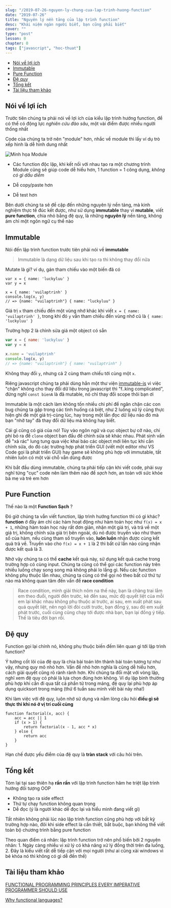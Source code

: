 ```yaml
---
slug: "/2019-07-26-nguyen-ly-chung-cua-lap-trinh-huong-function"
date: "2019-07-26"
title: "Nguyên lý nền tảng của lập trình function"
desc: "Khái niệm ngàn người biết, bạn cũng phải biết"
cover: ""
type: "post"
lesson: 0
chapter: 0
tags: ["javascript", "hoc-thuat"]
---
```


<!-- TOC -->

- [Nói về lợi ích](#n%c3%b3i-v%e1%bb%81-l%e1%bb%a3i-%c3%adch)
- [Immutable](#immutable)
- [Pure Function](#pure-function)
- [Đệ quy](#%c4%90%e1%bb%87-quy)
- [Tổng kết](#t%e1%bb%95ng-k%e1%ba%bft)
- [Tài liệu tham khảo](#t%c3%a0i-li%e1%bb%87u-tham-kh%e1%ba%a3o)

<!-- /TOC -->

## Nói về lợi ích

Trước tiên chúng ta phải nói về lợi ích của kiểu lập trình hướng function, để có thể có động lực *nghiên cứu đào sâu*, một vài điểm được nhiều người thống nhất

Code của chúng ta trở nên "module" hơn, nhắc về module thì lấy ví dụ trò xếp hình là dễ hình dung nhất

![Minh họa Module](https://cdn.redshift.autodesk.com/2014/10/benefits_of_modular_construction_lego.jpg)

- Các function độc lập, khi kết nối với nhau tạo ra một chương trình
Module cũng sẽ giúp code dễ hiểu hơn, 1 function = 1 công dụng, *không có gì dấu diếm*

- Dễ copy/paste hơn
- Dễ test hơn

Bên dưới chúng ta sẽ đề cập đến những nguyên lý nền tảng, mà kinh nghiệm thực tế đúc kết được, như sử dụng **immutable** thay vì **mutable**, viết **pure function**, chia nhỏ bằng đệ quy, là những **nguyên lý** nền tảng, không ám chỉ một ngôn ngữ cụ thể nào

## Immutable

Nói đến lập trình function trước tiên phải nói về **immutable**

> Immutable là dạng dữ liệu sau khi tạo ra thì không thay đổi nữa

Mutate là gì? ví dụ, gán tham chiếu vào một biến đã có

```js{2}
var x = { name: 'luckyluu' }
var y = x

x = { name: 'vuilaptrinh' }
console.log(x, y)
// => {name: "vuilaptrinh"} { name: "luckyluu" }
```

Giá trị `x` tham chiếu đến một vùng nhớ khác khi viết `x = { name: 'vuilaptrinh' }`, trong khi đó `y` vẫn tham chiếu đến vùng nhớ cũ là `{ name: 'luckyluu' }`

Trường hợp 2 là chỉnh sửa giá một object có sẵn

```js {4}
var x = { name: 'luckyluu' }
var y = x

x.name = 'vuilaptrinh'
console.log(x, y)
// => {name: "vuilaptrinh"} { name: "vuilaptrinh" }
```

Không thay đổi `y`, nhưng cả 2 cùng tham chiếu tới cùng một `x`.

Riêng javascript chúng ta phải dùng hẳn một thư viện [immutable-js](https://immutable-js.github.io/immutable-js/docs/#/) vì việc "chặn" không cho thay đổi dữ liệu trong javascript thì "f..king complicated", đừng nghĩ `const bienA` là đã mutable, nó chỉ thay đổi scope thôi bạn ơi

Immutable là một cách làm không tốn nhiều chi phí để ngăn chặn các con bug chúng ta gặp trong các tình huống cá biệt, như 2 luồng xử lý cũng thực hiện ghi đè một giá trị-cùng lúc, hay trong một lần đọc dữ liệu nào đó mà bạn "nhỡ tay" đã thay đổi dữ liệu mà không hay biết.

Cái gì cũng có giá của nó! Tùy vào ngôn ngữ và cục object bự cỡ nào, chi phí bỏ ra để `clone` object ban đầu để chỉnh sửa sẽ khác nhau. Phát sinh vấn đề "xả rác" lung tung qua việc khai báo các object mới liên tục khi cần chỉnh sửa, do đó các trường hợp phát triển GUI (viết một editor như VS Code gọi là phát triển GUI) hay game sẽ không phù hợp với immutable, tất nhiên luôn có một vài chỗ vẫn dùng được

Khi bắt đầu dùng immutable, chúng ta phải tiếp cận khi viết code, phải suy nghĩ từng "cục" code nên làm thêm nào để *sạch* hơn, an toàn với sức khỏe bà mẹ và trẻ em hơn

## Pure Function

Thế nào là một **Function Sạch** ?

Đó giờ chúng ta vẫn viết function, lập trình hướng function thì có gì khác? **function** ở đây ám chỉ các hàm hoạt động như hàm toán học như `f(x) = x + 1`, những hàm toán học này rất đơn giản, nhận một giá trị, và trả về một giá trị, không chỉnh sửa giá trị bên ngoài, dù nó được truyền vào như tham số của hàm, nếu cùng tham số truyền vào, **luôn luôn** nhận được cùng kết quả trả về. Truyền vào cho `f(x) = x + 1` là 2 thì bất cứ lần nào cũng nhận được kết quả là 3. 

Nhờ vậy chúng ta có thể **cache** kết quả này, sử dụng kết quả cache trong trường hợp có cùng input. Chúng ta cũng có thể gọi các function này trên nhiều luồng chạy song song mà không phải lo lắng gì. Nếu các function không phụ thuộc lẫn nhau, chúng ta cũng có thể gọi nó theo bất cứ thứ tự nào mà không quan tâm đến vấn đề **race condition**

> Race condition, mình giải thích nôm na thế này, bạn là chàng trai lắm em theo đuổi, người đến trước, kẻ đến sau, mức độ quyết liệt của mỗi em lại khác nhau không phụ thuộc ai trước, ai sau, em xuất phát sau quá quyết liệt, nên ngỏ lời đòi cưới trước, bạn đồng ý, sau đó em xuất phát trước, cuối cùng cũng chạy tới được nhà bạn, bạn lại đồng ý tiếp. Thế là tiêu đời bạn rồi.

## Đệ quy

Function gọi lại chính nó, không phụ thuộc biến đếm liên quan gì tới lập trình function?

Ý tưởng cốt lõi của đệ quy là chia bài toán lớn thành bài toán tương tự như vậy, nhưng quy mô nhỏ hơn. Vấn đề nhỏ hơn nghĩa là cũng dễ hiểu hơn, cách giải quyết cũng rõ rành rành hơn. Khi chúng ta đổi mặt với vòng lặp, nghĩ xem đệ quy có phải là lựa chọn đúng hơn không. Ví dụ lặp bình thường phù hợp khi cần đi qua tất cả phần tử trong mảng, đệ quy lại phù hợp áp dụng quicksort trong mảng (thứ 6 tuần sau mình viết bài này nha!)

Khi làm việc với đệ quy, luôn nhớ sử dụng và nằm lòng câu hỏi **điều gì sẽ thực thi khi nó ở vị trí cuối cùng**

```js{6}
function factorial(x, acc) {
	acc = acc || 1
	if (x > 1) {
		return factorial(x - 1, acc * x)
	} else {
		return acc
	}
}
```

Hạn chế được yếu điểm của đệ quy là **tràn stack** với câu hỏi trên.

## Tổng kết

Tóm lại tại sao thiên hạ **rần rần** với lập trình function hâm he triệt lập trình hướng đối tượng OOP

- Không tạo ra side effect
- Thứ tự chạy function không quan trọng
- Dễ đọc (ý là người khác dễ đọc lại và hiểu mình đang viết gì)

Tất nhiên không phải lúc nào lập trình function cũng phù hợp với bất kỳ trường hợp nào, đôi khi side effect là cần thiết, bắt buộc, bạn không thể viết toàn bộ chương trình bằng pure function

Theo quan điểm cá nhân: lập trình function trở nên phổ biến bởi 2 nguyên nhân: 1. Ngày càng nhiều vi xử lý có khả năng xử lý đồng thời trên đa luồng, 2. Đây là kiểu viết rất dễ tiếp cận với mọi người (như ai cũng xài windows vì bẻ khóa nó thì không có gì dễ đến thế)

## Tài liệu tham khảo


<a target="_blank" rel="noopener noreferrer" href="https://www.lucidchart.com/techblog/2017/11/29/functional-programming-principles-every-imperative-programmer-should-use/">FUNCTIONAL PROGRAMMING PRINCIPLES EVERY IMPERATIVE PROGRAMMER SHOULD USE</a>

<a target="_blank" rel="noopener noreferrer" href="https://stackoverflow.com/questions/36504/why-functional-languages">Why functional languages? </a>




